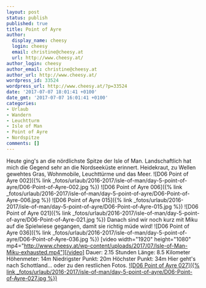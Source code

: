 ```yaml
---
layout: post
status: publish
published: true
title: Point of Ayre
author:
  display_name: cheesy
  login: cheesy
  email: christine@cheesy.at
  url: http://www.cheesy.at/
author_login: cheesy
author_email: christine@cheesy.at
author_url: http://www.cheesy.at/
wordpress_id: 33524
wordpress_url: http://www.cheesy.at/?p=33524
date: '2017-07-07 18:01:41 +0100'
date_gmt: '2017-07-07 16:01:41 +0100'
categories:
- Urlaub
- Wandern
- Leuchtturm
- Isle of Man
- Point of Ayre
- Nordspitze
comments: []
---
```

Heute ging's an die nördlichste Spitze der Isle of Man. Landschaftlich hat mich die Gegend sehr an die Nordseeküste erinnert. Heidekraut, zu Wellen gewehtes Gras, Wohnmobile, Leuchttürme und das Meer.
![D06 Point of Ayre 002]({% link _fotos/urlaub/2016-2017/isle-of-man/day-5-point-of-ayre/D06-Point-of-Ayre-002.jpg %})
![D06 Point of Ayre 006]({% link _fotos/urlaub/2016-2017/isle-of-man/day-5-point-of-ayre/D06-Point-of-Ayre-006.jpg %})
![D06 Point of Ayre 015]({% link _fotos/urlaub/2016-2017/isle-of-man/day-5-point-of-ayre/D06-Point-of-Ayre-015.jpg %})
![D06 Point of Ayre 021]({% link _fotos/urlaub/2016-2017/isle-of-man/day-5-point-of-ayre/D06-Point-of-Ayre-021.jpg %})
Danach sind wir noch kurz mit Miku auf die Spielwiese gegangen, damit sie richtig müde wird!
![D06 Point of Ayre 036]({% link _fotos/urlaub/2016-2017/isle-of-man/day-5-point-of-ayre/D06-Point-of-Ayre-036.jpg %})
[video width="1920" height="1080" mp4="http://www.cheesy.at/wp-content/uploads/2017/07/Isle-of-Man-Miku-exhausted.mp4"][/video]
Dauer: 2.15 Stunden
Länge: 8.5 Kilometer
Höhenmeter: 14m
Niedrigster Punkt: 20m
Höchster Punkt: 34m
Hier geht's nach Schottland... oder zu den restlichen Fotos.
[![D06 Point of Ayre 027]({% link _fotos/urlaub/2016-2017/isle-of-man/day-5-point-of-ayre/D06-Point-of-Ayre-027.jpg %})](http://www.cheesy.at/fotos/urlaub/isle-of-man/day-5-point-of-ayre/)
